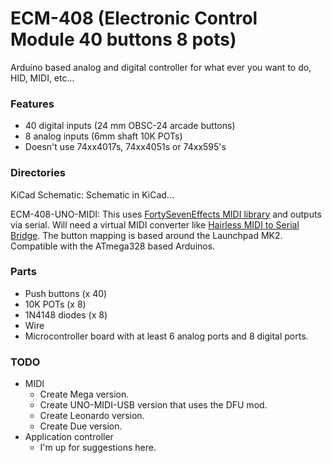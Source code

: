 ECM-408 (Electronic Control Module 40 buttons 8 pots)
=====================================================

Arduino based analog and digital controller for what ever you want to do, HID, MIDI, etc...

### Features
* 40 digital inputs (24 mm OBSC-24 arcade buttons)
* 8 analog inputs (6mm shaft 10K POTs)
* Doesn't use 74xx4017s, 74xx4051s or 74xx595's

### Directories
KiCad Schematic: Schematic in KiCad...

ECM-408-UNO-MIDI:  This uses [FortySevenEffects MIDI library](https://github.com/FortySevenEffects/arduino_midi_library/) and outputs via serial. Will need a virtual MIDI converter like [Hairless MIDI to Serial Bridge](http://projectgus.github.io/hairless-midiserial/). The button mapping is based around the Launchpad MK2. Compatible with the ATmega328 based Arduinos.

### Parts
* Push buttons (x 40)
* 10K POTs (x 8)
* 1N4148 diodes (x 8)
* Wire
* Microcontroller board with at least 6 analog ports and 8 digital ports.

### TODO
* MIDI
  * Create Mega version.
  * Create UNO-MIDI-USB version that uses the DFU mod.
  * Create Leonardo version.
  * Create Due version.
* Application controller
  * I'm up for suggestions here.